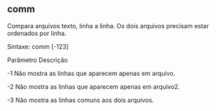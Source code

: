 ## comm

Compara arquivos texto, linha a linha. Os dois arquivos precisam estar
ordenados por linha.

Sintaxe: comm [-123] <arquivo1> <arquivo2>

Parâmetro Descrição

 

-1 Não mostra as linhas que aparecem apenas em
arquivo.

-2 Não mostra as linhas que aparecem apenas em
arquivo2.

-3 Não mostra as linhas comuns aos dois arquivos.



